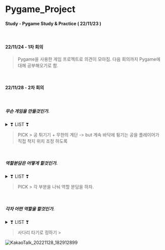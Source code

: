 # Pygame_Project
#### Study - Pygame Study & Practice ( 22/11/23 )

<br>

#### 22/11/24 - 1차 회의

> Pygame을 사용한 게임 프로젝트로 의견이 모아짐.
> 다음 회의까지 Pygame에 대해 공부해오기로 함.

<br>    

#### 22/11/28 - 2차 회의

<br>

##### 무슨 게임을 만들것인가.

<details>
<summary>❣ LIST ❣ </summary>

> 1. MAME 처럼 여러 게임의 종합패키지
> 2. 무한의 계단
> 3. 마리오 같은 스테이지형 게임
> 4. 킹받는 점프맵 게임
> 5. 피카츄 배구
> 6. 공 튀기기 + 무한의 계단
> 7. 공 튀기기 + 무한의 계단 + 점프맵 ( 무한의 계단을 공이 올라가면서 높이에 따른 점수로 태초마을은 0점 )

</details>

> PICK > 공 튀기기 + 무한의 계단 -> but 계속 바닥에 튕기는 공을 플레이어가 직접 착지 위치 조정 하도록

<br>
 
##### 역할분담은 어떻게 할것인가.

<details>
<summary> ❣ LIST ❣ </summary>

> 1. 같은 게임을 각자 만들어서 코드 비교?
> 2. 각 부분을 나눠 역할 분담?

</details>

 > PICK > 각 부분을 나눠 역할 분담을 하자.
 
 <br>
 
 ##### 각자 어떤 역할을 할것인가.
 
<details>
<summary> ❣ LIST ❣ </summary>

> 1. 랜덤으로 계단 나오는 맵 구현 [ 배경, 지형 ] -> 배경은 한 화면에서의 기능 구현 후
> 2. 계속 바닥에 튕기는 공 + 키보드 입력 구현
> 3. 지형 이외의 공간은 추락하는 것 구현

</details>

> 사다리 타기로 정하기 >

![KakaoTalk_20221128_182912899](https://user-images.githubusercontent.com/95046369/204242497-b0e60bf3-fcb8-4d58-9752-19e113b5e0ac.png)

<br>
